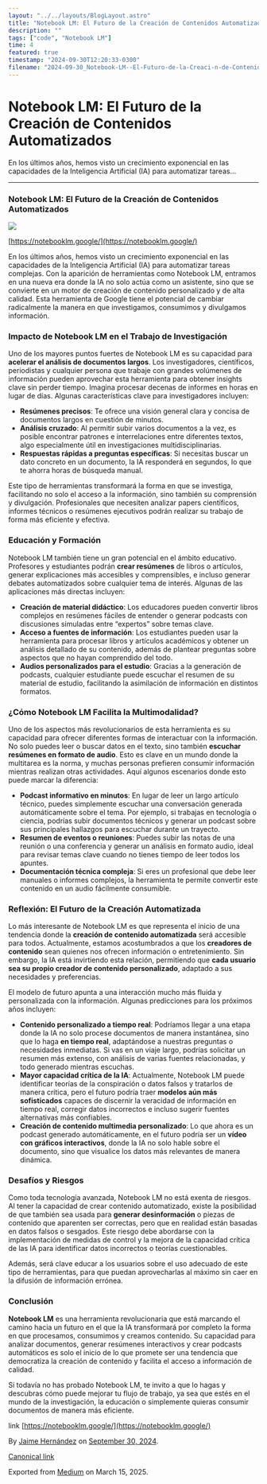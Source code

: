 ```yaml
---
layout: "../../layouts/BlogLayout.astro"
title: "Notebook LM: El Futuro de la Creación de Contenidos Automatizados"
description: ""
tags: ["code", "Notebook LM"]
time: 4
featured: true
timestamp: "2024-09-30T12:20:33-0300"
filename: "2024-09-30_Notebook-LM--El-Futuro-de-la-Creaci-n-de-Contenidos-Automatizados-fe0168d5c461"
---
```


Notebook LM: El Futuro de la Creación de Contenidos Automatizados
=================================================================

En los últimos años, hemos visto un crecimiento exponencial en las capacidades de la Inteligencia Artificial (IA) para automatizar tareas…

* * *

### Notebook LM: El Futuro de la Creación de Contenidos Automatizados

![](https://cdn-images-1.medium.com/max/800/1*SOui_eYLr1xDZhFTpz4HKA.jpeg)

[https://notebooklm.google/](https://notebooklm.google/)

En los últimos años, hemos visto un crecimiento exponencial en las capacidades de la Inteligencia Artificial (IA) para automatizar tareas complejas. Con la aparición de herramientas como Notebook LM, entramos en una nueva era donde la IA no solo actúa como un asistente, sino que se convierte en un motor de creación de contenido personalizado y de alta calidad. Esta herramienta de Google tiene el potencial de cambiar radicalmente la manera en que investigamos, consumimos y divulgamos información.

### Impacto de Notebook LM en el Trabajo de Investigación

Uno de los mayores puntos fuertes de Notebook LM es su capacidad para **acelerar el análisis de documentos largos**. Los investigadores, científicos, periodistas y cualquier persona que trabaje con grandes volúmenes de información pueden aprovechar esta herramienta para obtener insights clave sin perder tiempo. Imagina procesar decenas de informes en horas en lugar de días. Algunas características clave para investigadores incluyen:

*   **Resúmenes precisos**: Te ofrece una visión general clara y concisa de documentos largos en cuestión de minutos.
*   **Análisis cruzado**: Al permitir subir varios documentos a la vez, es posible encontrar patrones e interrelaciones entre diferentes textos, algo especialmente útil en investigaciones multidisciplinarias.
*   **Respuestas rápidas a preguntas específicas**: Si necesitas buscar un dato concreto en un documento, la IA responderá en segundos, lo que te ahorra horas de búsqueda manual.

Este tipo de herramientas transformará la forma en que se investiga, facilitando no solo el acceso a la información, sino también su comprensión y divulgación. Profesionales que necesiten analizar papers científicos, informes técnicos o resúmenes ejecutivos podrán realizar su trabajo de forma más eficiente y efectiva.

### Educación y Formación

Notebook LM también tiene un gran potencial en el ámbito educativo. Profesores y estudiantes podrán **crear resúmenes** de libros o artículos, generar explicaciones más accesibles y comprensibles, e incluso generar debates automatizados sobre cualquier tema de interés. Algunas de las aplicaciones más directas incluyen:

*   **Creación de material didáctico**: Los educadores pueden convertir libros complejos en resúmenes fáciles de entender o generar podcasts con discusiones simuladas entre “expertos” sobre temas clave.
*   **Acceso a fuentes de información**: Los estudiantes pueden usar la herramienta para procesar libros y artículos académicos y obtener un análisis detallado de su contenido, además de plantear preguntas sobre aspectos que no hayan comprendido del todo.
*   **Audios personalizados para el estudio**: Gracias a la generación de podcasts, cualquier estudiante puede escuchar el resumen de su material de estudio, facilitando la asimilación de información en distintos formatos.

### ¿Cómo Notebook LM Facilita la Multimodalidad?

Uno de los aspectos más revolucionarios de esta herramienta es su capacidad para ofrecer diferentes formas de interactuar con la información. No solo puedes leer o buscar datos en el texto, sino también **escuchar resúmenes en formato de audio**. Esto es clave en un mundo donde la multitarea es la norma, y muchas personas prefieren consumir información mientras realizan otras actividades. Aquí algunos escenarios donde esto puede marcar la diferencia:

*   **Podcast informativo en minutos**: En lugar de leer un largo artículo técnico, puedes simplemente escuchar una conversación generada automáticamente sobre el tema. Por ejemplo, si trabajas en tecnología o ciencia, podrías subir documentos técnicos y generar un podcast sobre sus principales hallazgos para escuchar durante un trayecto.
*   **Resumen de eventos o reuniones**: Puedes subir las notas de una reunión o una conferencia y generar un análisis en formato audio, ideal para revisar temas clave cuando no tienes tiempo de leer todos los apuntes.
*   **Documentación técnica compleja**: Si eres un profesional que debe leer manuales o informes complejos, la herramienta te permite convertir este contenido en un audio fácilmente consumible.

### Reflexión: El Futuro de la Creación Automatizada

Lo más interesante de Notebook LM es que representa el inicio de una tendencia donde la **creación de contenido automatizada** será accesible para todos. Actualmente, estamos acostumbrados a que los **creadores de contenido** sean quienes nos ofrecen información o entretenimiento. Sin embargo, la IA está invirtiendo esta relación, permitiendo que **cada usuario sea su propio creador de contenido personalizado**, adaptado a sus necesidades y preferencias.

El modelo de futuro apunta a una interacción mucho más fluida y personalizada con la información. Algunas predicciones para los próximos años incluyen:

*   **Contenido personalizado a tiempo real**: Podríamos llegar a una etapa donde la IA no solo procese documentos de manera instantánea, sino que lo haga **en tiempo real**, adaptándose a nuestras preguntas o necesidades inmediatas. Si vas en un viaje largo, podrías solicitar un resumen más extenso, con análisis de varias fuentes relacionadas, y todo generado mientras escuchas.
*   **Mayor capacidad crítica de la IA**: Actualmente, Notebook LM puede identificar teorías de la conspiración o datos falsos y tratarlos de manera crítica, pero el futuro podría traer **modelos aún más sofisticados** capaces de discernir la veracidad de información en tiempo real, corregir datos incorrectos e incluso sugerir fuentes alternativas más confiables.
*   **Creación de contenido multimedia personalizado**: Lo que ahora es un podcast generado automáticamente, en el futuro podría ser un **vídeo con gráficos interactivos**, donde la IA no solo hable sobre el documento, sino que visualice los datos más relevantes de manera dinámica.

### Desafíos y Riesgos

Como toda tecnología avanzada, Notebook LM no está exenta de riesgos. Al tener la capacidad de crear contenido automatizado, existe la posibilidad de que también sea usada para **generar desinformación** o piezas de contenido que aparenten ser correctas, pero que en realidad están basadas en datos falsos o sesgados. Este riesgo debe abordarse con la implementación de medidas de control y la mejora de la capacidad crítica de las IA para identificar datos incorrectos o teorías cuestionables.

Además, será clave educar a los usuarios sobre el uso adecuado de este tipo de herramientas, para que puedan aprovecharlas al máximo sin caer en la difusión de información errónea.

### Conclusión

**Notebook LM** es una herramienta revolucionaria que está marcando el camino hacia un futuro en el que la IA transformará por completo la forma en que procesamos, consumimos y creamos contenido. Su capacidad para analizar documentos, generar resúmenes interactivos y crear podcasts automáticos es solo el inicio de lo que promete ser una tendencia que democratiza la creación de contenido y facilita el acceso a información de calidad.

Si todavía no has probado Notebook LM, te invito a que lo hagas y descubras cómo puede mejorar tu flujo de trabajo, ya sea que estés en el mundo de la investigación, la educación o simplemente quieras consumir documentos de manera más eficiente.

link [https://notebooklm.google/](https://notebooklm.google/)

By [Jaime Hernández](https://medium.com/@devjaime) on [September 30, 2024](https://medium.com/p/fe0168d5c461).

[Canonical link](https://medium.com/@devjaime/notebook-lm-el-futuro-de-la-creaci%C3%B3n-de-contenidos-automatizados-fe0168d5c461)

Exported from [Medium](https://medium.com) on March 15, 2025.